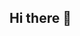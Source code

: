 ## Hi there 👋

<!--
**MDNaumanShaikh/MDNaumanShaikh** is a ✨ _special_ ✨ repository because its `README.md` (this file) appears on your GitHub profile.

Here are some ideas to get you started:

- 🔭 I’m currently working on Gaining Skills.
- 🌱 I’m currently learning Development MERN and DSA with Java.


